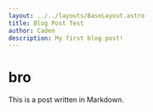 ```yaml
---
layout: ../../layouts/BaseLayout.astro
title: Blog Post Test
author: Caden
description: My first blog post!
---
```


# bro

This is a post written in Markdown.